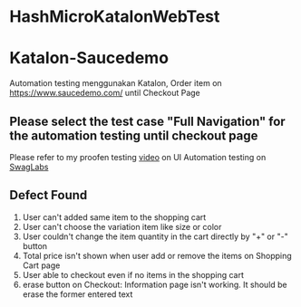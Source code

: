 # HashMicroKatalonWebTest
# Katalon-Saucedemo

Automation testing menggunakan Katalon, Order item on https://www.saucedemo.com/ until Checkout Page

## Please select the test case "Full Navigation" for the automation testing until checkout page

Please refer to my proofen testing [video](https://intip.in/LinkVideoHashMicroTitoQA) on UI Automation testing on [SwagLabs](https://www.saucedemo.com/) 

## Defect Found
1. User can't added same item to the shopping cart
3. User can't choose the variation item like size or color
4. User couldn't change the item quantity in the cart directly by "+" or "-" button
5. Total price isn't shown when user add or remove the items on Shopping Cart page
6. User able to checkout even if no items in the shopping cart
7. erase button on Checkout: Information page isn't working. It should be erase the former entered text
